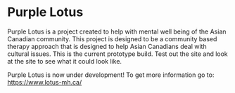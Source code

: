 # Purple Lotus
Purple Lotus is a project created to help with mental well being of the Asian Canadian community. This project is designed to be a community based therapy approach that is designed to help Asian Canadians deal with cultural issues. This is the current prototype build. Test out the site and look at the site to see what it could look like.

Purple Lotus is now under development! To get more information go to: https://www.lotus-mh.ca/
